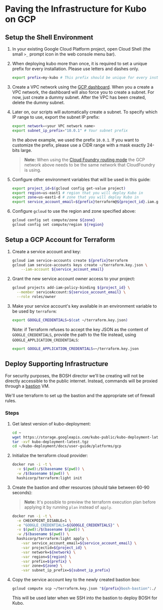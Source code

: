 # Paving the Infrastructure for Kubo on GCP

## Setup the Shell Environment

1. In your existing Google Cloud Platform project, open Cloud Shell (the small `>_` prompt icon in the web console menu bar).

1. When deploying kubo more than once, it is required to set a unique prefix
  for every installation. Please use letters and dashes only.

    ```bash
    export prefix=my-kubo # This prefix should be unique for every install
    ```

1. Create a VPC network using the [GCP dashboard](https://console.cloud.google.com/networking/networks/list). When you a create a VPC network, the dashboard will also force you to create a subnet. For now, just create a dummy subnet. After the VPC has been created, delete the dummy subnet.

1.  Later on, our scripts will automatically create a subnet. To specify which IP range to use, export the subnet IP prefix:

    ```bash
    export network=<your VPC network name>
    export subnet_ip_prefix="10.0.1" # Your subnet prefix
    ```
    
     In the above example, we used the prefix `10.0.1`. If you want to customize the prefix, please use a CIDR range with a mask exactly 24-bits large.

    > **Note:** When using the [Cloud Foundry routing mode](../../routing/cf.md) the GCP network above needs to be the same network that CloudFoundry is using.

1. Configure other environment variables that will be used in this guide:

    ```bash
    export project_id=$(gcloud config get-value project)
    export region=us-east1 # region that you will deploy Kubo in
    export zone=us-east1-d # zone that you will deploy Kubo in
    export service_account_email=${prefix}terraform@${project_id}.iam.gserviceaccount.com
    ```

1. Configure `gcloud` to use the region and zone specified above:

    ```bash
    gcloud config set compute/zone ${zone}
    gcloud config set compute/region ${region}
    ```

## Setup a GCP Account for Terraform

1. Create a service account and key:

    ```bash
    gcloud iam service-accounts create ${prefix}terraform
    gcloud iam service-accounts keys create ~/terraform.key.json \
        --iam-account ${service_account_email}
    ```

1. Grant the new service account owner access to your project:

    ```bash
    gcloud projects add-iam-policy-binding ${project_id} \
      --member serviceAccount:${service_account_email} \
      --role roles/owner
    ```

1. Make your service account's key available in an environment
  variable to be used by `terraform`:

    ```bash
    export GOOGLE_CREDENTIALS=$(cat ~/terraform.key.json)
    ```
    
    Note: if Terraform refuses to accept the key JSON as the content of `GOOGLE_CREDENTIALS`, provide the path to the file instead, using `GOOGLE_APPLICATION_CREDENTIALS`:
    ```bash
    export GOOGLE_APPLICATION_CREDENTIALS=~/terraform.key.json
    ```

## Deploy Supporting Infrastructure

For security purposes, the BOSH director we'll be creating will not be directly accessible to the public internet. Instead, commands will be proxied through a [bastion](https://en.wikipedia.org/wiki/Bastion_host) VM. 

We'll use terraform to set up the bastion and the appropriate set of firewall rules.

### Steps

1. Get latest version of kubo-deployment:

    ```bash
    cd ~
    wget https://storage.googleapis.com/kubo-public/kubo-deployment-latest.tgz
    tar -xvf kubo-deployment-latest.tgz
    cd ~/kubo-deployment/docs/user-guide/platforms/gcp
    ```
1. Initialize the terraform cloud provider:

    ```bash
    docker run -i -t \
      -v $(pwd):/$(basename $(pwd)) \
      -w /$(basename $(pwd)) \
      hashicorp/terraform:light init
    ```

1. Create the bastion and other resources (should take between 60-90 seconds):

    > **Note:** It's possible to preview the terraform execution plan before applying it by running `plan` instead of `apply`.

    ```bash
    docker run -i -t \
      -e CHECKPOINT_DISABLE=1 \
      -e "GOOGLE_CREDENTIALS=${GOOGLE_CREDENTIALS}" \
      -v $(pwd):/$(basename $(pwd)) \
      -w /$(basename $(pwd)) \
      hashicorp/terraform:light apply \
        -var service_account_email=${service_account_email} \
        -var projectid=${project_id} \
        -var network=${network} \
        -var region=${region} \
        -var prefix=${prefix} \
        -var zone=${zone} \
        -var subnet_ip_prefix=${subnet_ip_prefix}
    ```

1. Copy the service account key to the newly created bastion box:

    ```bash
    gcloud compute scp ~/terraform.key.json "${prefix}bosh-bastion":./ --zone ${zone}
    ```

    This will be used later when we SSH into the bastion to deploy BOSH for Kubo.
